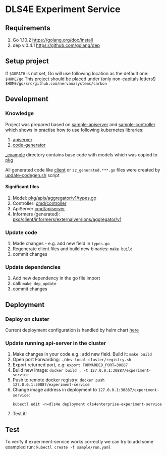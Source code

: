 # DLS4E Experiment Service


## Requirements
1. Go 1.10.2 https://golang.org/doc/install
1. dep v.0.4.1 https://github.com/golang/dep


## Setup project
If `$GOPATH` is not set, Go will use following location as the default one: `$HOME/go`
This project should be placed under (only non-capitals letters!) `$HOME/go/src/github.com/nervanasystems/carbon`


## Development

### Knowledge
Project was prepared based on [sample-apiserver](https://github.com/kubernetes/sample-apiserver) and
[sample-controller](https://github.com/kubernetes/sample-controller) which shows in practise 
how to use following kubernetes libraries:
1. [apiserver](https://github.com/kubernetes/apiserver)
1. [code-generator](https://github.com/kubernetes/code-generator)


[_example](_example) directory contains base code with models which was copied to [pkg](pkg)

All generated code like [client](pkg/client) or `zz_generated.***.go` files were created by [update-codegen.sh](hack/update-codegen.sh) script

#### Significant files
1. Model: [pkg/apis/aggregator/v1/types.go](pkg/apis/aggregator/v1/types.go)
1. Controller: [cmd/controller](cmd/controller)
1. ApiServer [cmd/apiserver](cmd/apiserver)
1. Informers (generated): [pkg/client/informers/externalversions/aggregator/v1](pkg/client/informers/externalversions/aggregator/v1)

### Update code
1. Made changes - e.g. add new field in `types.go`
1. Regenerate client files and build new binaries: `make build`
1. commit changes

### Update dependencies
1. Add new dependency in the go file import
1. call: `make dep_update`
1. commit changes


## Deployment

### Deploy on cluster
Current deployment configuration is handled by helm chart [here](../../dls4e-charts/experiment-service)

### Update running api-server in the cluster
1. Make changes in your code e.g.: add new field. Build it: `make build`
1. Open port Forwarding: `./dev-local-cluster/registry.sh`
1. Export returned port, e.g: `export FORWARDED_PORT=30887`
1. Build new image: `docker build . -t 127.0.0.1:30887/experiment-service`
1. Push to remote docker registry: `docker push 127.0.0.1:30887/experiment-service`
1. Change image address in deployment to `127.0.0.1:30887/experiment-service`: 
    ```
    kubectl edit -n=dls4e deployment dls4enterprise-experiment-service
    ```
1. Test it!

## Test
To verify if experiment-service works correctly we can try to add some exampled run: `kubectl create -f sample/run.yaml`
